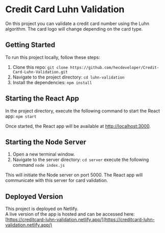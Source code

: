 # Credit Card Luhn Validation  
  On this project you can validate a credit card number using the Luhn algorithm.
  The card logo will change depending on the card type.
## Getting Started  
  
To run this project locally, follow these steps:  
1. Clone this repo: `git clone https://github.com/hecdeveloper/Credit-Card-Luhn-Validation.git`  
2. Navigate to the project directory: `cd luhn-validation`  
3. Install the dependencies: `npm install`  
  
## Starting the React App  
  
In the project directory, execute the following command to start the React app: `npm start`  
  
Once started, the React app will be available at [http://localhost:3000](http://localhost:3000).  
  
## Starting the Node Server  
  
1. Open a new terminal window.  
2. Navigate to the server directory: `cd server` execute the following command `node index.js`  
  
This will initiate the Node server on port 5000. The React app will communicate with this server for card validation.  
  
## Deployed Version  
This project is deployed on Netlify.  
A live version of the app is hosted and can be accessed here: [https://creditcard-luhn-validation.netlify.app/](https://creditcard-luhn-validation.netlify.app/)
